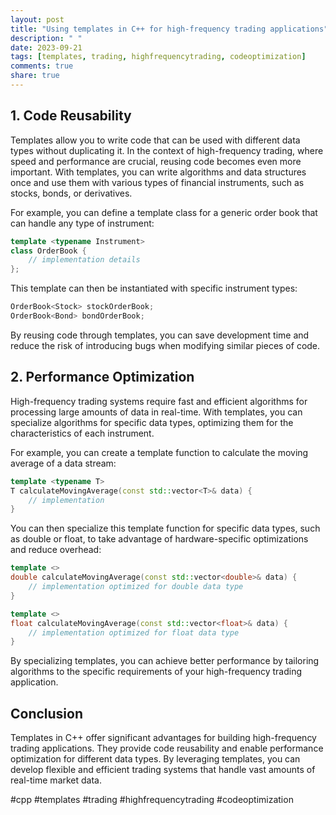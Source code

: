 ```yaml
---
layout: post
title: "Using templates in C++ for high-frequency trading applications"
description: " "
date: 2023-09-21
tags: [templates, trading, highfrequencytrading, codeoptimization]
comments: true
share: true
---
```


## 1. Code Reusability

Templates allow you to write code that can be used with different data types without duplicating it. In the context of high-frequency trading, where speed and performance are crucial, reusing code becomes even more important. With templates, you can write algorithms and data structures once and use them with various types of financial instruments, such as stocks, bonds, or derivatives.

For example, you can define a template class for a generic order book that can handle any type of instrument:

```cpp
template <typename Instrument>
class OrderBook {
    // implementation details
};
```

This template can then be instantiated with specific instrument types:

```cpp
OrderBook<Stock> stockOrderBook;
OrderBook<Bond> bondOrderBook;
```

By reusing code through templates, you can save development time and reduce the risk of introducing bugs when modifying similar pieces of code.

## 2. Performance Optimization

High-frequency trading systems require fast and efficient algorithms for processing large amounts of data in real-time. With templates, you can specialize algorithms for specific data types, optimizing them for the characteristics of each instrument.

For example, you can create a template function to calculate the moving average of a data stream:

```cpp
template <typename T>
T calculateMovingAverage(const std::vector<T>& data) {
    // implementation
}
```

You can then specialize this template function for specific data types, such as double or float, to take advantage of hardware-specific optimizations and reduce overhead:

```cpp
template <>
double calculateMovingAverage(const std::vector<double>& data) {
    // implementation optimized for double data type
}

template <>
float calculateMovingAverage(const std::vector<float>& data) {
    // implementation optimized for float data type
}
```

By specializing templates, you can achieve better performance by tailoring algorithms to the specific requirements of your high-frequency trading application.

## Conclusion

Templates in C++ offer significant advantages for building high-frequency trading applications. They provide code reusability and enable performance optimization for different data types. By leveraging templates, you can develop flexible and efficient trading systems that handle vast amounts of real-time market data.

#cpp #templates #trading #highfrequencytrading #codeoptimization